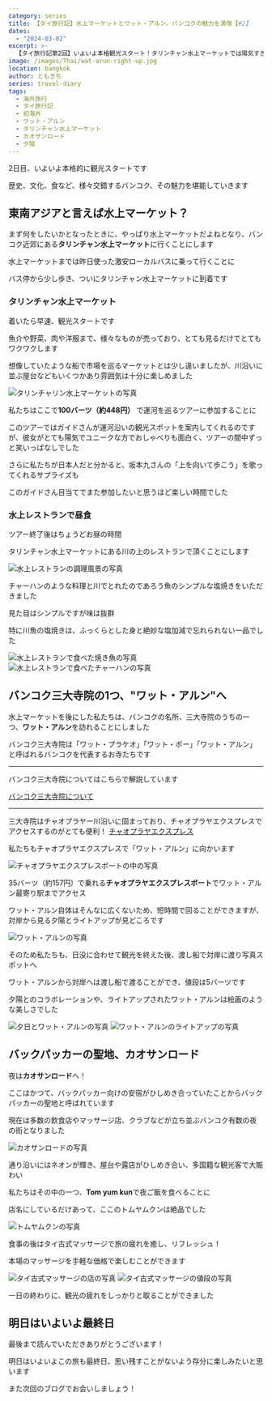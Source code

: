 ```yaml
---
category: series
title: 【タイ旅行記】水上マーケットとワット・アルン、バンコクの魅力を満喫【#2】
dates:
  - "2024-03-02"
excerpt: >-
  【タイ旅行記第2回】いよいよ本格観光スタート！タリンチャン水上マーケットでは陽気すぎるガイドに爆笑し、絶品の川魚に感動。夕日に染まるワット・アルンの幻想的な光景に心を奪われ、夜はカオサンロードの熱気に飛び込む！バンコクの昼と夜の顔に魅了されっぱなしの1日をありのままにレポートします。
image: /images/Thai/wat-arun-right-up.jpg
location: bangkok
author: ともきち
series: travel-diary
tags:
  - 海外旅行
  - タイ旅行記
  - 初海外
  - ワット・アルン
  - タリンチャン水上マーケット
  - カオサンロード
  - 夕陽
---
```


2日目、いよいよ本格的に観光スタートです

歴史、文化、食など、様々交錯するバンコク、その魅力を堪能していきます

## 東南アジアと言えば水上マーケット？

まず何をしたいかとなったときに、やっぱり水上マーケットだよねとなり、バンコク近郊にある**タリンチャン水上マーケット**に行くことにします

水上マーケットまでは昨日使った激安ローカルバスに乗って行くことに

バス停から少し歩き、ついにタリンチャン水上マーケットに到着です

### タリンチャン水上マーケット

着いたら早速、観光スタートです

魚介や野菜、肉や洋服まで、様々なものが売っており、とても見るだけでとてもワクワクします

想像していたような船で市場を巡るマーケットとは少し違いましたが、川沿いに並ぶ屋台などもいくつかあり雰囲気は十分に楽しめました

![タリンチャリン水上マーケットの写真](/images/Thai/taling-chan-floating-market1.jpg)

私たちはここで**100バーツ（約448円）**
で運河を巡るツアーに参加することに

このツアーではガイドさんが運河沿いの観光スポットを案内してくれるのですが、彼女がとても陽気でユニークな方でおしゃべりも面白く、ツアーの間中ずっと笑いっぱなしでした

さらに私たちが日本人だと分かると、坂本九さんの「上を向いて歩こう」を歌ってくれるサプライズも

このガイドさん目当てでまた参加したいと思うほど楽しい時間でした

### 水上レストランで昼食

ツアー終了後はちょうどお昼の時間

タリンチャン水上マーケットにある川の上のレストランで頂くことにします

![水上レストランの調理風景の写真](/images/Thai/taling-chan-restaurant2.jpg)

チャーハンのような料理と川でとれたのであろう魚のシンプルな塩焼きをいただきました

見た目はシンプルですが味は抜群

特に川魚の塩焼きは、ふっくらとした身と絶妙な塩加減で忘れられない一品でした

![水上レストランで食べた焼き魚の写真](/images/Thai/thai-fish-food.jpg)
![水上レストランで食べたチャーハンの写真](/images/Thai/thai-fried-rice.jpg)

## バンコク三大寺院の1つ、"ワット・アルン"へ

水上マーケットを後にした私たちは、バンコクの名所、三大寺院のうちの一つ、**ワット・アルン**を訪れることにしました

バンコク三大寺院は「ワット・プラケオ」「ワット・ポー」「ワット・アルン」と呼ばれるバンコクを代表するお寺たちです

---

バンコク三大寺院についてはこちらで解説しています

[バンコク三大寺院について](./Bankok-Sandaijiin)

---

三大寺院はチャオプラヤー川沿いに固まっており、チャオプラヤエクスプレスでアクセスするのがとても便利！
[チャオプラヤエクスプレス](./ChaoPhraya-Express)

私たちもチャオプラヤエクスプレスで「ワット・アルン」に向かいます

![チャオプラヤエクスプレスボートの中の写真](/images/Thai/interior-of-chao-phraya-express.jpg)

35バーツ（約157円）で乗れる**チャオプラヤエクスプレスボート**でワット・アルン最寄り駅までアクセス

ワット・アルン自体はそんなに広くないため、短時間で回ることができますが、対岸から見る夕陽とライトアップが見どころです

![ワット・アルンの写真](/images/Thai/wat-arun1.jpg)

そのため私たちも、日没に合わせて観光を終えた後、渡し船で対岸に渡り写真スポットへ

ワット・アルンから対岸へは渡し船で渡ることができ、値段は5バーツです

夕陽とのコラボレーションや、ライトアップされたワット・アルンは絵画のような美しさでした

![夕日とワット・アルンの写真](/images/Thai/wat-arun-with-sunset.jpg)
![ワット・アルンのライトアップの写真](/images/Thai/wat-arun-right-up.jpg)

## バックパッカーの聖地、カオサンロード

夜は**カオサンロード**へ！

ここはかつて、バックパッカー向けの安宿がひしめき合っていたことからバックパッカーの聖地と呼ばれています

現在は多数の飲食店やマッサージ店、クラブなどが立ち並ぶバンコク有数の夜の街となりました

![カオサンロードの写真](/images/Thai/khao-san-street-at-night.jpg)

通り沿いにはネオンが輝き、屋台や露店がひしめき合い、多国籍な観光客で大賑わい

私たちはその中の一つ、**Tom yum kun**で夜ご飯を食べることに

店名にしているだけあって、ここのトムヤムクンは絶品でした

![トムヤムクンの写真](/images/Thai/tom-yum-goong.jpg)

食事の後はタイ古式マッサージで旅の疲れを癒し、リフレッシュ！

本場のマッサージを手軽な価格で楽しむことができます

![タイ古式マッサージの店の写真](/images/Thai/appearance-of-thai-massage-shop.jpg)
![タイ古式マッサージの値段の写真](/images/Thai/thai-massage-price-list.jpg)

一日の終わりに、観光の疲れをしっかりと取ることができました

## 明日はいよいよ最終日

最後まで読んでいただきありがとうございます！

明日はいよいよこの旅も最終日、思い残すことがないよう存分に楽しみたいと思います

また次回のブログでお会いしましょう！
